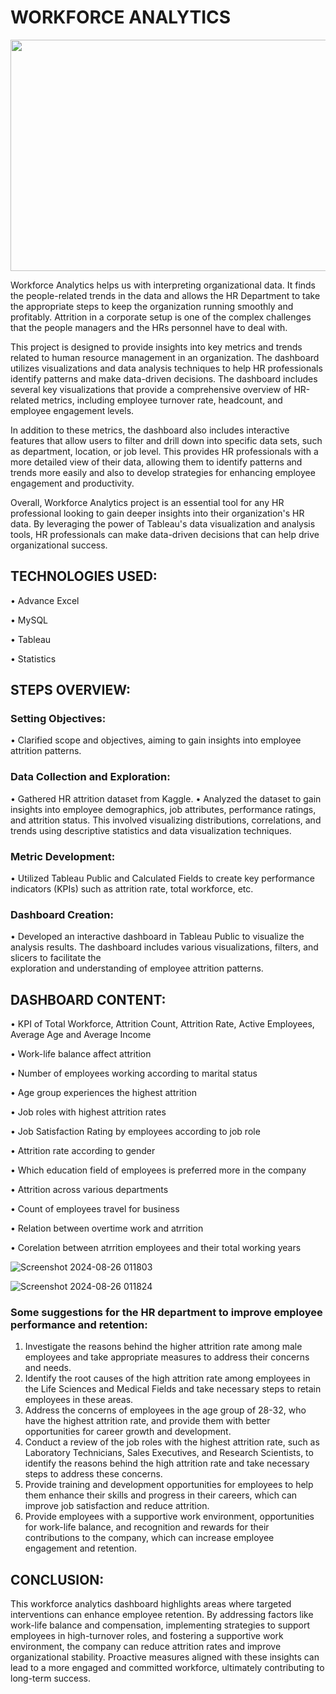 # WORKFORCE ANALYTICS
<p align="center">
  <img width="600" height="370" src="https://github.com/user-attachments/assets/cdb2af05-d4ba-465f-9b3c-7d0757bfb801">
</p>

Workforce Analytics helps us with interpreting organizational data. It finds the people-related trends in the data and allows the HR Department to take the appropriate steps to keep the organization running smoothly and profitably. Attrition in a corporate setup is one of the complex challenges that the people managers and the HRs personnel have to deal with. 

This project is designed to provide insights into key metrics and trends related to human resource management in an organization. The dashboard utilizes visualizations and data analysis techniques to help HR professionals identify patterns and make data-driven decisions. The dashboard includes several key visualizations that provide a comprehensive overview of HR-related metrics, including employee turnover rate, headcount, and employee engagement levels.

In addition to these metrics, the dashboard also includes interactive features that allow users to filter and drill down into specific data sets, such as department, location, or job level. This provides HR professionals with a more detailed view of their data, allowing them to identify patterns and trends more easily and also to develop strategies for enhancing employee engagement and productivity.

Overall, Workforce Analytics project is an essential tool for any HR professional looking to gain deeper insights into their organization's HR data. By leveraging the power of Tableau's data visualization and analysis tools, HR professionals can make data-driven decisions that can help drive organizational success.

## TECHNOLOGIES USED:

• Advance Excel 

• MySQL

• Tableau

• Statistics

## STEPS OVERVIEW:

### Setting Objectives:

• Clarified scope and objectives, aiming to gain insights into employee attrition patterns.

### Data Collection and Exploration:

• Gathered HR attrition dataset from Kaggle.
• Analyzed the dataset to gain insights into employee demographics, job attributes, performance ratings, and attrition status. This involved visualizing distributions, correlations, and    trends using descriptive statistics and data visualization techniques.

### Metric Development:

• Utilized Tableau Public and Calculated Fields to create key performance indicators (KPIs) such as attrition rate, total workforce, etc.

### Dashboard Creation:

• Developed an interactive dashboard in Tableau Public to visualize the analysis results. The dashboard includes various visualizations, filters, and slicers to facilitate the       
  exploration and understanding of employee attrition patterns.

## DASHBOARD CONTENT:

• KPI of Total Workforce, Attrition Count, Attrition Rate, Active Employees, Average Age and Average Income

• Work-life balance affect attrition

• Number of employees working according to marital status

• Age group experiences the highest attrition

• Job roles with highest attrition rates

• Job Satisfaction Rating by employees according to job role

• Attrition rate according to gender

• Which education field of employees is preferred more in the company

• Attrition across various departments

• Count of employees travel for business

• Relation between overtime work and atrrition

• Corelation between atrrition employees and their total working years

![Screenshot 2024-08-26 011803](https://github.com/user-attachments/assets/0dd0179c-714f-4977-838d-c137578d5977)

![Screenshot 2024-08-26 011824](https://github.com/user-attachments/assets/db97f82b-c9e6-47a5-be65-4be516df599a)

### Some suggestions for the HR department to improve employee performance and retention:
1.	Investigate the reasons behind the higher attrition rate among male employees and take appropriate measures to address their concerns and needs.
2.	Identify the root causes of the high attrition rate among employees in the Life Sciences and Medical Fields and take necessary steps to retain employees in these areas.
3.	Address the concerns of employees in the age group of 28-32, who have the highest attrition rate, and provide them with better opportunities for career growth and development.
4.	Conduct a review of the job roles with the highest attrition rate, such as Laboratory Technicians, Sales Executives, and Research Scientists, to identify the reasons behind the high attrition rate and take necessary steps to address these concerns.
5.	Provide training and development opportunities for employees to help them enhance their skills and progress in their careers, which can improve job satisfaction and reduce attrition.
6.	Provide employees with a supportive work environment, opportunities for work-life balance, and recognition and rewards for their contributions to the company, which can increase employee engagement and retention.

## CONCLUSION:

This workforce analytics dashboard highlights areas where targeted interventions can enhance employee retention. By addressing factors like work-life balance and compensation, implementing strategies to support employees in high-turnover roles, and fostering a supportive work environment, the company can reduce attrition rates and improve organizational stability. Proactive measures aligned with these insights can lead to a more engaged and committed workforce, ultimately contributing to long-term success.

